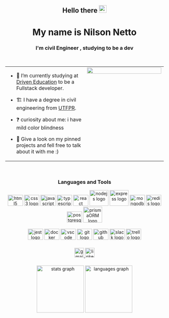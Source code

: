 <div align="center">
<h2> Hello there <img src="https://github.com/TheDudeThatCode/TheDudeThatCode/blob/master/Assets/Hi.gif" width="24" /> </h2>
  <h1>My name is Nilson Netto</h1>
  <h3>I'm civil Engineer , studying to be a dev</h3><br>
</div>

<table><tr><td valign="top" width="40%" border="hide">

- 🔭 I’m currently studying at [Driven Education](https://www.driven.com.br/) to be a Fullstack developer.  
  

- 🏗️ I have a degree in civil engineering from [UTFPR](http://www.utfpr.edu.br/).  

- ❓ curiosity about me: i have mild color blindness
  
- 📌 Give a look on my pinned projects and fell free to talk about it with me :)
  
</td><td valign="top" width="40%">

<div align="center">
<img src="https://media.giphy.com/media/uWKtW8ith0vTGI8F5Q/giphy.gif" align="center" style="width: 100%" />
</div>  


</td></tr></table>  

<br/>  

###

<div align="center">
  <h3>Languages and Tools</h3>
  <img src="https://cdn.jsdelivr.net/gh/devicons/devicon/icons/html5/html5-original-wordmark.svg" height="35" width="48" alt="html5 logo"  />
  <img src="https://cdn.jsdelivr.net/gh/devicons/devicon/icons/css3/css3-original-wordmark.svg" height="35" width="48" alt="css3 logo"  />
  <img src="https://cdn.jsdelivr.net/gh/devicons/devicon/icons/javascript/javascript-original.svg" height="35" width="48" alt="javascript logo"  />
  <img src="https://cdn.jsdelivr.net/gh/devicons/devicon/icons/typescript/typescript-original.svg" height="35" width="48" alt="typescript logo"  />
  <img src="https://cdn.jsdelivr.net/gh/devicons/devicon/icons/react/react-original-wordmark.svg" height="35" width="48" alt="react logo"  />
  <img src="https://cdn.jsdelivr.net/gh/devicons/devicon/icons/nodejs/nodejs-original-wordmark.svg" height="50" width="60" alt="nodejs logo"  />
  <img src="https://cdn.jsdelivr.net/gh/devicons/devicon/icons/express/express-original-wordmark.svg" height="50" width="60" alt="express logo"  />
  <img src="https://cdn.jsdelivr.net/gh/devicons/devicon/icons/mongodb/mongodb-original-wordmark.svg" height="35" width="48" alt="mongodb logo"  />
  <img src="https://cdn.jsdelivr.net/gh/devicons/devicon/icons/redis/redis-original-wordmark.svg" height="35" width="48" alt="redis logo"  />
  <img src="https://cdn.jsdelivr.net/gh/devicons/devicon/icons/postgresql/postgresql-original-wordmark.svg" height="35" width="48" alt="postgresql logo"  />
  <img src="https://cdn.worldvectorlogo.com/logos/prisma-2.svg" height="50" width="60" alt="prismaORM logo"  />
  <br />
  <br />  
  <img src="https://cdn.jsdelivr.net/gh/devicons/devicon/icons/jest/jest-plain.svg" height="35" width="48" alt="jest logo"  />
  <img src="https://cdn.jsdelivr.net/gh/devicons/devicon/icons/docker/docker-original-wordmark.svg" height="35" width="48" alt="docker logo"  />
  <img src="https://cdn.jsdelivr.net/gh/devicons/devicon/icons/vscode/vscode-original-wordmark.svg" height="35" width="48" alt="vscode logo"  />
  <img src="https://cdn.jsdelivr.net/gh/devicons/devicon/icons/git/git-original.svg" height="35" width="48" alt="git logo"  />
  <img src="https://cdn.jsdelivr.net/gh/devicons/devicon/icons/github/github-original.svg" height="35" width="48" alt="github logo"  />
  <img src="https://cdn.jsdelivr.net/gh/devicons/devicon/icons/slack/slack-original.svg" height="35" width="48" alt="slack logo"  />
  <img src="https://cdn.jsdelivr.net/gh/devicons/devicon/icons/trello/trello-plain.svg" height="35" width="48" alt="trello logo"  />
</div>

###

<div align="center">
  <a href="mailto:eng.nilsonnetto@gmail.com" target="_blank">
    <img src="https://img.shields.io/static/v1?message=Gmail&logo=gmail&label=&color=D14836&logoColor=white&labelColor=&style=for-the-badge" height="30" alt="gmail logo"  />
  </a>
  <a href="https://www.linkedin.com/in/nilson-netto-76b820240/" target="_blank">
    <img src="https://img.shields.io/static/v1?message=LinkedIn&logo=linkedin&label=&color=0077B5&logoColor=white&labelColor=&style=for-the-badge" height="30" alt="linkedin logo"  />
  </a>
</div>

###

<div align="center">
  <img src="https://github-readme-stats.vercel.app/api?hide_title=false&hide_rank=false&show_icons=true&include_all_commits=true&count_private=true&disable_animations=false&theme=synthwave&locale=en&hide_border=true&username=nilsonnetto" height="150" alt="stats graph"  />
  <img src="https://github-readme-stats.vercel.app/api/top-langs?locale=en&hide_title=false&layout=compact&card_width=320&langs_count=5&theme=synthwave&hide_border=true&username=nilsonnetto" height="150" alt="languages graph"  />
</div>

###

